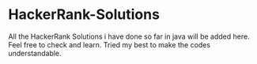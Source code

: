 # HackerRank-Solutions
All the HackerRank Solutions i have done so far in java will be added here. Feel free to check and learn. Tried my best to make the codes understandable.
